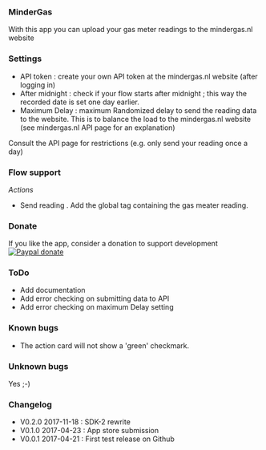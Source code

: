 ### MinderGas

With this app you can upload your gas meter readings to the mindergas.nl website

### Settings

- API token : create your own API token at the mindergas.nl website (after logging in)
- After midnight : check if your flow starts after midnight ; this way the recorded date is set one day earlier.
- Maximum Delay : maximum Randomized delay to send the reading data to the website. This is to balance the load to the mindergas.nl website (see mindergas.nl API page for an explanation)

Consult the API page for restrictions (e.g. only send your reading once a day)

### Flow support

*Actions*

- Send reading . Add the global tag containing the gas meater reading.

### Donate

If you like the app, consider a donation to support development  
[![Paypal donate][pp-donate-image]][pp-donate-link]

### ToDo

- Add documentation
- Add error checking on submitting data to API
- Add error checking on maximum Delay setting

### Known bugs

- The action card will not show a 'green' checkmark.

### Unknown bugs

Yes ;-)

### Changelog

- V0.2.0 2017-11-18 : SDK-2 rewrite
- V0.1.0 2017-04-23 : App store submission
- V0.0.1 2017-04-21 : First test release on Github

[pp-donate-link]: https://www.paypal.com/cgi-bin/webscr?cmd=_donations&business=ralf%40iae%2enl&lc=GB&item_name=homey%2dmindergas&item_number=homey%2dmindergas&currency_code=EUR&bn=PP%2dDonationsBF%3abtn_donateCC_LG%2egif%3aNonHosted
[pp-donate-image]: https://www.paypalobjects.com/en_US/i/btn/btn_donateCC_LG.gif
